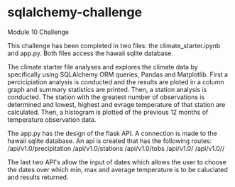 # sqlalchemy-challenge
Module 10 Challenge

This challenge has been completed in two files: the climate_starter.ipynb and app.py. Both files access the hawaii sqlite database. 

The climate starter file analyses and explores the climate data by specifically using SQLAlchemy ORM queries, Pandas and Matplotlib. First a percicipiation analysis is conducted and the results are ploted in a column graph and summary statistics are printed. Then, a station analysis is conducted. The station with the greatest number of observations is determined and lowest, highest and evrage temperature of that station are calculated. Then, a histogram is plotted of the previous 12 months of temperature observation data. 

The app.py has the design of the flask API. A connection is made to the hawaii sqlite database. An api is created that has the following routes:
/api/v1.0/precipitation
/api/v1.0/stations
/api/v1.0/tobs
/api/v1.0/<start>
/api/v1.0/<start>/<end>

The last two API's allow the input of dates which allows the user to choose the dates over which min, max and average temperature is to be caluclated and results returned. 
